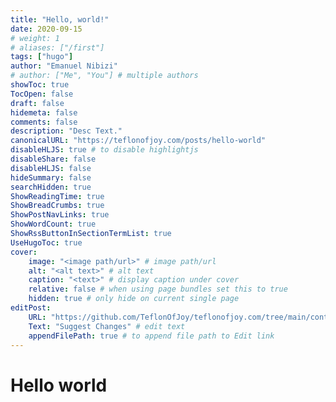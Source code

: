```yaml
---
title: "Hello, world!"
date: 2020-09-15
# weight: 1
# aliases: ["/first"]
tags: ["hugo"]
author: "Emanuel Nibizi"
# author: ["Me", "You"] # multiple authors
showToc: true
TocOpen: false
draft: false
hidemeta: false
comments: false
description: "Desc Text."
canonicalURL: "https://teflonofjoy.com/posts/hello-world"
disableHLJS: true # to disable highlightjs
disableShare: false
disableHLJS: false
hideSummary: false
searchHidden: true
ShowReadingTime: true
ShowBreadCrumbs: true
ShowPostNavLinks: true
ShowWordCount: true
ShowRssButtonInSectionTermList: true
UseHugoToc: true
cover:
    image: "<image path/url>" # image path/url
    alt: "<alt text>" # alt text
    caption: "<text>" # display caption under cover
    relative: false # when using page bundles set this to true
    hidden: true # only hide on current single page
editPost:
    URL: "https://github.com/TeflonOfJoy/teflonofjoy.com/tree/main/content"
    Text: "Suggest Changes" # edit text
    appendFilePath: true # to append file path to Edit link
---
```

<h1>Hello world</h1>